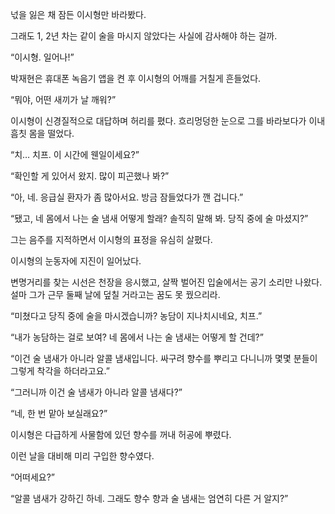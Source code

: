 넋을 잃은 채 잠든 이시형만 바라봤다.

그래도 1, 2년 차는 같이 술을 마시지 않았다는 사실에 감사해야 하는 걸까.

“이시형. 일어나!”

박재현은 휴대폰 녹음기 앱을 켠 후 이시형의 어깨를 거칠게 흔들었다.

“뭐야, 어떤 새끼가 날 깨워?”

이시형이 신경질적으로 대답하며 허리를 폈다. 흐리멍덩한 눈으로 그를 바라보다가 이내 흠칫 몸을 떨었다.

“치… 치프. 이 시간에 웬일이세요?”

“확인할 게 있어서 왔지. 많이 피곤했나 봐?”

“아, 네. 응급실 환자가 좀 많아서요. 방금 잠들었다가 깬 겁니다.”

“됐고, 네 몸에서 나는 술 냄새 어떻게 할래? 솔직히 말해 봐. 당직 중에 술 마셨지?”

그는 음주를 지적하면서 이시형의 표정을 유심히 살폈다.

이시형의 눈동자에 지진이 일어났다.

변명거리를 찾는 시선은 천장을 응시했고, 살짝 벌어진 입술에서는 공기 소리만 나왔다. 설마 그가 근무 둘째 날에 덮칠 거라고는 꿈도 못 꿨으리라.

“미쳤다고 당직 중에 술을 마시겠습니까? 농담이 지나치시네요, 치프.”

“내가 농담하는 걸로 보여? 네 몸에서 나는 술 냄새는 어떻게 할 건데?”

“이건 술 냄새가 아니라 알콜 냄새입니다. 싸구려 향수를 뿌리고 다니니까 몇몇 분들이 그렇게 착각을 하더라고요.”

“그러니까 이건 술 냄새가 아니라 알콜 냄새다?”

“네, 한 번 맡아 보실래요?”

이시형은 다급하게 사물함에 있던 향수를 꺼내 허공에 뿌렸다.

이런 날을 대비해 미리 구입한 향수였다.

“어떠세요?”

“알콜 냄새가 강하긴 하네. 그래도 향수 향과 술 냄새는 엄연히 다른 거 알지?”